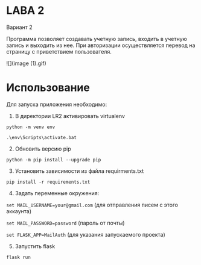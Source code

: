 # LABA 2
Вариант 2

Программа позволяет создавать учетную запись, входить в учетную запись и выходить из нее. При авторизации осуществляется перевод на страницу с приветствием пользователя.

![](image (1).gif)

# Использование
Для запуска приложения необходимо:
1. В директории LR2 активировать virtualenv

`python -m venv env`

`.\env\Scripts\activate.bat`

2. Обновить версию pip

`python -m pip install --upgrade pip`

3. Установить зависимости из файла requirments.txt

`pip install -r requirements.txt`

4. Задать переменные окружения:

`set MAIL_USERNAME=your@gmail.com` (для отправления писем с этого аккаунта)

`set MAIL_PASSWORD=password` (пароль от почты)

`set FLASK_APP=MailAuth` (для указания запускаемого проекта)

5. Запустить flask

`flask run`



